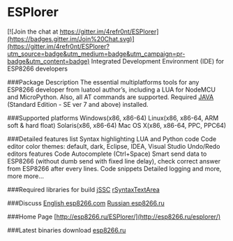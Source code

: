 ESPlorer
========

[![Join the chat at https://gitter.im/4refr0nt/ESPlorer](https://badges.gitter.im/Join%20Chat.svg)](https://gitter.im/4refr0nt/ESPlorer?utm_source=badge&utm_medium=badge&utm_campaign=pr-badge&utm_content=badge)
Integrated Development Environment (IDE) for ESP8266 developers

###Package Description
The essential multiplatforms tools for any ESP8266 developer from luatool author’s, including a LUA for NodeMCU and MicroPython. Also, all AT commands are supported.
Required [JAVA](http://java.com/download) (Standard Edition - SE ver 7 and above) installed.

###Supported platforms
Windows(x86, x86-64)
Linux(x86, x86-64, ARM soft & hard float)
Solaris(x86, x86-64)
Mac OS X(x86, x86-64, PPC, PPC64)

###Detailed features list
Syntax highlighting LUA and Python code
Code editor color themes: default, dark, Eclipse, IDEA, Visual Studio
Undo/Redo editors features
Code Autocomplete (Ctrl+Space)
Smart send data to ESP8266 (without dumb send with fixed line delay), check correct answer from ESP8266 after every lines.
Code snippets
Detailed logging
and more, more more…

###Required libraries for build
[jSSC](https://code.google.com/p/java-simple-serial-connector/)
[rSyntaxTextArea](http://fifesoft.com/rsyntaxtextarea/)

###Discuss
[English esp8266.com](http://www.esp8266.com/viewtopic.php?f=22&t=882)
[Russian esp8266.ru](http://esp8266.ru/forum/threads/esplorer.34/)

###Home Page
[http://esp8266.ru/ESPlorer/](http://esp8266.ru/esplorer/)

###Latest binaries download
[esp8266.ru](http://esp8266.ru/esplorer/#download)
